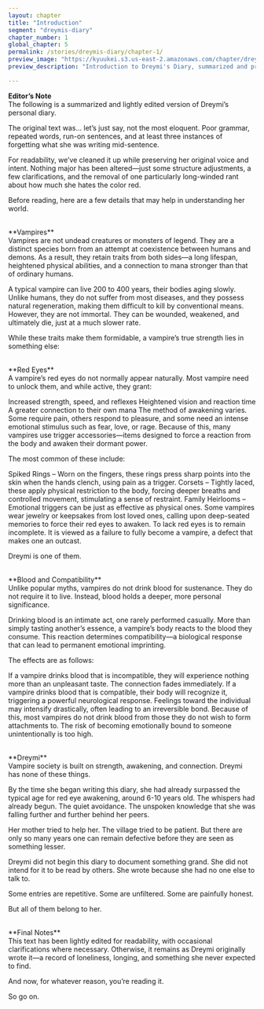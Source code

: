 ```yaml
---
layout: chapter
title: "Introduction"
segment: "dreymis-diary"
chapter_number: 1
global_chapter: 5
permalink: /stories/dreymis-diary/chapter-1/
preview_image: "https://kyuukei.s3.us-east-2.amazonaws.com/chapter/dreymi/1.png"
preview_description: "Introduction to Dreymi's Diary, summarized and proof-read for grammar."

---
```

**Editor’s Note**<br>
The following is a summarized and lightly edited version of Dreymi’s personal diary.

The original text was… let’s just say, not the most eloquent. Poor grammar, repeated words, run-on sentences, and at least three instances of forgetting what she was writing mid-sentence.

For readability, we’ve cleaned it up while preserving her original voice and intent. Nothing major has been altered—just some structure adjustments, a few clarifications, and the removal of one particularly long-winded rant about how much she hates the color red.

Before reading, here are a few details that may help in understanding her world.

<br>
**Vampires**<br>
Vampires are not undead creatures or monsters of legend. They are a distinct species born from an attempt at coexistence between humans and demons. As a result, they retain traits from both sides—a long lifespan, heightened physical abilities, and a connection to mana stronger than that of ordinary humans.

A typical vampire can live 200 to 400 years, their bodies aging slowly. Unlike humans, they do not suffer from most diseases, and they possess natural regeneration, making them difficult to kill by conventional means. However, they are not immortal. They can be wounded, weakened, and ultimately die, just at a much slower rate.

While these traits make them formidable, a vampire’s true strength lies in something else:

<br>
**Red Eyes**<br>
A vampire’s red eyes do not normally appear naturally. Most vampire need to unlock them, and while active, they grant:

Increased strength, speed, and reflexes
Heightened vision and reaction time
A greater connection to their own mana
The method of awakening varies. Some require pain, others respond to pleasure, and some need an intense emotional stimulus such as fear, love, or rage. Because of this, many vampires use trigger accessories—items designed to force a reaction from the body and awaken their dormant power.

The most common of these include:

Spiked Rings – Worn on the fingers, these rings press sharp points into the skin when the hands clench, using pain as a trigger.
Corsets – Tightly laced, these apply physical restriction to the body, forcing deeper breaths and controlled movement, stimulating a sense of restraint.
Family Heirlooms – Emotional triggers can be just as effective as physical ones. Some vampires wear jewelry or keepsakes from lost loved ones, calling upon deep-seated memories to force their red eyes to awaken.
To lack red eyes is to remain incomplete. It is viewed as a failure to fully become a vampire, a defect that makes one an outcast.

Dreymi is one of them.

<br>
**Blood and Compatibility**<br>
Unlike popular myths, vampires do not drink blood for sustenance. They do not require it to live. Instead, blood holds a deeper, more personal significance.

Drinking blood is an intimate act, one rarely performed casually. More than simply tasting another’s essence, a vampire’s body reacts to the blood they consume. This reaction determines compatibility—a biological response that can lead to permanent emotional imprinting.

The effects are as follows:

If a vampire drinks blood that is incompatible, they will experience nothing more than an unpleasant taste. The connection fades immediately.
If a vampire drinks blood that is compatible, their body will recognize it, triggering a powerful neurological response. Feelings toward the individual may intensify drastically, often leading to an irreversible bond.
Because of this, most vampires do not drink blood from those they do not wish to form attachments to. The risk of becoming emotionally bound to someone unintentionally is too high.

<br>
**Dreymi**<br>
Vampire society is built on strength, awakening, and connection. Dreymi has none of these things.

By the time she began writing this diary, she had already surpassed the typical age for red eye awakening, around 6-10 years old. The whispers had already begun. The quiet avoidance. The unspoken knowledge that she was falling further and further behind her peers.

Her mother tried to help her. The village tried to be patient. But there are only so many years one can remain defective before they are seen as something lesser.

Dreymi did not begin this diary to document something grand. She did not intend for it to be read by others. She wrote because she had no one else to talk to.

Some entries are repetitive. Some are unfiltered. Some are painfully honest.

But all of them belong to her.

<br>
**Final Notes**<br>
This text has been lightly edited for readability, with occasional clarifications where necessary. Otherwise, it remains as Dreymi originally wrote it—a record of loneliness, longing, and something she never expected to find.

And now, for whatever reason, you’re reading it.

So go on.
<br><br>
<br>

